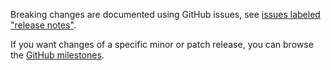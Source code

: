 Breaking changes are documented using GitHub issues, see [issues labeled "release notes"](https://github.com/hapijs/good-console/issues?q=is%3Aissue+label%3A%22release+notes%22).

If you want changes of a specific minor or patch release, you can browse the [GitHub milestones](https://github.com/hapijs/good-console/milestones?state=closed&direction=asc&sort=due_date).
